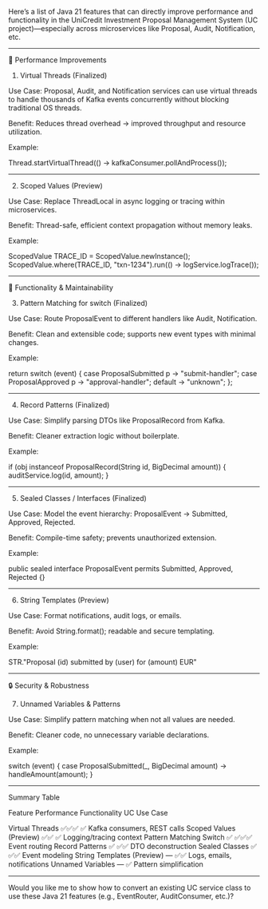Here’s a list of Java 21 features that can directly improve performance and functionality in the UniCredit Investment Proposal Management System (UC project)—especially across microservices like Proposal, Audit, Notification, etc.


---

🚀 Performance Improvements

1. Virtual Threads (Finalized)

Use Case: Proposal, Audit, and Notification services can use virtual threads to handle thousands of Kafka events concurrently without blocking traditional OS threads.

Benefit: Reduces thread overhead → improved throughput and resource utilization.

Example:

Thread.startVirtualThread(() -> kafkaConsumer.pollAndProcess());



---

2. Scoped Values (Preview)

Use Case: Replace ThreadLocal in async logging or tracing within microservices.

Benefit: Thread-safe, efficient context propagation without memory leaks.

Example:

ScopedValue<String> TRACE_ID = ScopedValue.newInstance();
ScopedValue.where(TRACE_ID, "txn-1234").run(() -> logService.logTrace());



---

🧠 Functionality & Maintainability

3. Pattern Matching for switch (Finalized)

Use Case: Route ProposalEvent to different handlers like Audit, Notification.

Benefit: Clean and extensible code; supports new event types with minimal changes.

Example:

return switch (event) {
    case ProposalSubmitted p -> "submit-handler";
    case ProposalApproved p -> "approval-handler";
    default -> "unknown";
};



---

4. Record Patterns (Finalized)

Use Case: Simplify parsing DTOs like ProposalRecord from Kafka.

Benefit: Cleaner extraction logic without boilerplate.

Example:

if (obj instanceof ProposalRecord(String id, BigDecimal amount)) {
    auditService.log(id, amount);
}



---

5. Sealed Classes / Interfaces (Finalized)

Use Case: Model the event hierarchy: ProposalEvent → Submitted, Approved, Rejected.

Benefit: Compile-time safety; prevents unauthorized extension.

Example:

public sealed interface ProposalEvent permits Submitted, Approved, Rejected {}



---

6. String Templates (Preview)

Use Case: Format notifications, audit logs, or emails.

Benefit: Avoid String.format(); readable and secure templating.

Example:

STR."Proposal \(id) submitted by \(user) for \(amount) EUR"



---

🔒 Security & Robustness

7. Unnamed Variables & Patterns

Use Case: Simplify pattern matching when not all values are needed.

Benefit: Cleaner code, no unnecessary variable declarations.

Example:

switch (event) {
  case ProposalSubmitted(_, BigDecimal amount) -> handleAmount(amount);
}



---

Summary Table

Feature	Performance	Functionality	UC Use Case

Virtual Threads	✅✅✅	✅	Kafka consumers, REST calls
Scoped Values (Preview)	✅✅	✅	Logging/tracing context
Pattern Matching Switch	✅	✅✅✅	Event routing
Record Patterns	✅	✅✅	DTO deconstruction
Sealed Classes	✅	✅✅	Event modeling
String Templates (Preview)	—	✅✅	Logs, emails, notifications
Unnamed Variables	—	✅	Pattern simplification



---

Would you like me to show how to convert an existing UC service class to use these Java 21 features (e.g., EventRouter, AuditConsumer, etc.)?

